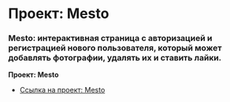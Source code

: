 # Проект: Mesto

### Mesto: интерактивная страница с авторизацией и регистрацией нового пользователя, который может добавлять фотографии, удалять их и ставить лайки.

**Проект: Mesto**

* [Ссылка на проект: Mesto](https://batvalerya.github.io/react-mesto-auth/)


